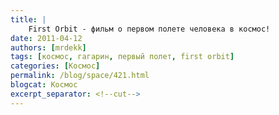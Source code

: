 ```yaml
---
title: |
    First Orbit - фильм о первом полете человека в космос!
date: 2011-04-12
authors: [mrdekk]
tags: [космос, гагарин, первый полет, first orbit]
categories: [Космос]
permalink: /blog/space/421.html
blogcat: Космос
excerpt_separator: <!--cut-->
---
```


<object width="640" height="390"><param name="movie" value="http://www.youtube.com/v/RKs6ikmrLgg&hl=ru_RU&feature=player_embedded&version=3"></param><param name="allowFullScreen" value="true"></param><param name="allowScriptAccess" value="always"></param><embed src="http://www.youtube.com/v/RKs6ikmrLgg&hl=ru_RU&feature=player_embedded&version=3" type="application/x-shockwave-flash" allowfullscreen="true" allowScriptAccess="always" width="640" height="390"></embed></object>
